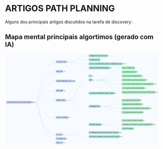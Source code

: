 # ARTIGOS PATH PLANNING

Alguns dos principais artigos discutidos na tarefa de discovery:

## Mapa mental principais algortimos (gerado com IA)
![mapa](https://github.com/aMariaR/Estudos-de-Path-Planning-/blob/main/NotebookLM%20Mind%20Map.png)

